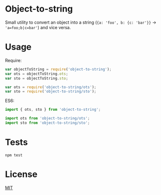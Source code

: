 # Object-to-string

Small utility to convert an object into a string (`{a: 'foo', b: {c: 'bar'}}` -> `'a=foo;b|c=bar'`) and vice versa.

# Usage
Require:
```js
var objectToString = require('object-to-string');
var ots = objectToString.ots;
var sto = objectToString.sto;
```
```js
var ots = require('object-to-string/ots');
var sto = require('object-to-string/sto');
```

ES6:
```js
import { ots, sto } from 'object-to-string';
```
```js
import ots from 'object-to-string/ots';
import sto from 'object-to-string/sto';
```

# Tests
```
npm test
```

# License
[MIT](https://github.com/dmitry-korolev/object-to-string/blob/master/LICENSE.md)
